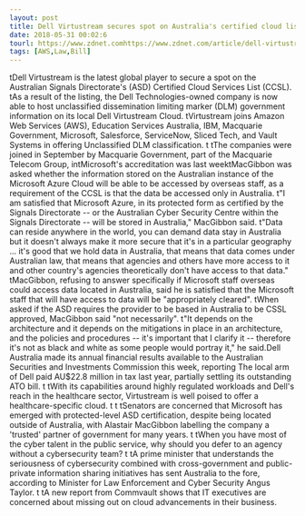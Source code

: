 ```yaml
---
layout: post
title: Dell Virtustream secures spot on Australia's certified cloud list
date: 2018-05-31 00:02:6
tourl: https://www.zdnet.comhttps://www.zdnet.com/article/dell-virtustream-secures-spot-on-australias-certified-cloud-list/
tags: [AWS,Law,Bill]
---
```

 tDell Virtustream is the latest global player to secure a spot on the Australian Signals Directorate's (ASD) Certified Cloud Services List (CCSL). tAs a result of the listing, the Dell Technologies-owned company is now able to host unclassified dissemination limiting marker (DLM) government information on its local Dell Virtustream Cloud. tVirtustream joins Amazon Web Services (AWS), Education Services Australia, IBM, Macquarie Government, Microsoft, Salesforce, ServiceNow, Sliced Tech, and Vault Systems in offering Unclassified DLM classification. t tThe companies were joined in September by Macquarie Government, part of the Macquarie Telecom Group, intMicrosoft's accreditation was last weektMacGibbon was asked whether the information stored on the Australian instance of the Microsoft Azure Cloud will be able to be accessed by overseas staff, as a requirement of the CCSL is that the data be accessed only in Australia. t"I am satisfied that Microsoft Azure, in its protected form as certified by the Signals Directorate -- or the Australian Cyber Security Centre within the Signals Directorate -- will be stored in Australia," MacGibbon said. t"Data can reside anywhere in the world, you can demand data stay in Australia but it doesn't always make it more secure that it's in a particular geography ... it's good that we hold data in Australia, that means that data comes under Australian law, that means that agencies and others have more access to it and other country's agencies theoretically don't have access to that data." tMacGibbon, refusing to answer specifically if Microsoft staff overseas could access data located in Australia, said he is satisfied that the Microsoft staff that will have access to data will be "appropriately cleared". tWhen asked if the ASD requires the provider to be based in Australia to be CSSL approved, MacGibbon said "not necessarily". t"It depends on the architecture and it depends on the mitigations in place in an architecture, and the policies and procedures -- it's important that I clarify it -- therefore it's not as black and white as some people would portray it," he said.Dell Australia made its annual financial results available to the Australian Securities and Investments Commission this week, reporting The local arm of Dell paid AU$22.8 million in tax last year, partially settling its outstanding ATO bill. t tWith its capabilities around highly regulated workloads and Dell's reach in the healthcare sector, Virtustream is well poised to offer a healthcare-specific cloud. t t tSenators are concerned that Microsoft has emerged with protected-level ASD certification, despite being located outside of Australia, with Alastair MacGibbon labelling the company a 'trusted' partner of government for many years. t tWhen you have most of the cyber talent in the public service, why should you defer to an agency without a cybersecurity team? t tA prime minister that understands the seriousness of cybersecurity combined with cross-government and public-private information sharing initiatives has sent Australia to the fore, according to Minister for Law Enforcement and Cyber Security Angus Taylor. t tA new report from Commvault shows that IT executives are concerned about missing out on cloud advancements in their business.